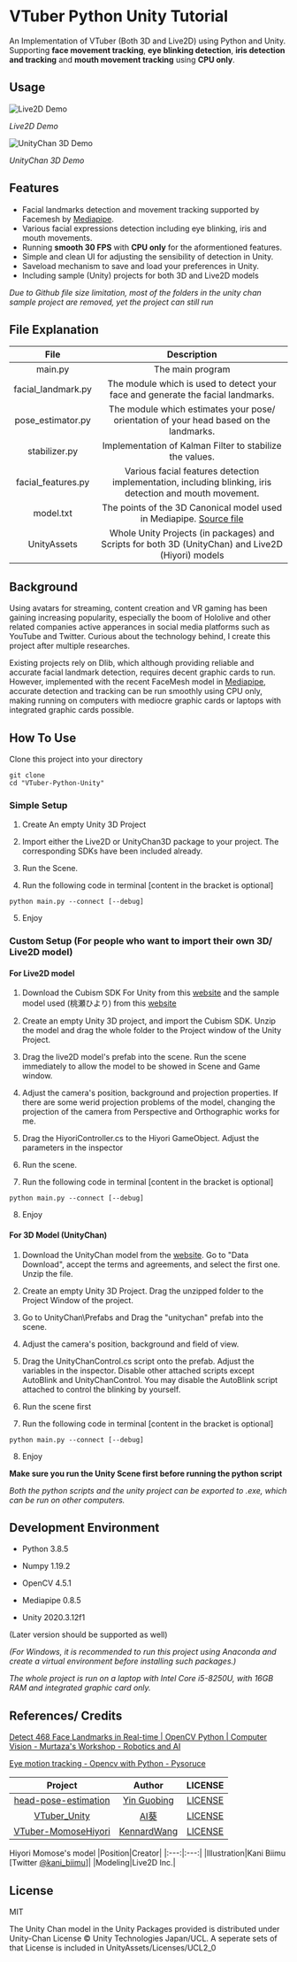 # VTuber Python Unity Tutorial

An Implementation of VTuber (Both 3D and Live2D) using Python and Unity. Supporting **face movement tracking**, **eye blinking detection**, **iris detection and tracking** and **mouth movement tracking** using **CPU only**.

## Usage
![Live2D Demo](https://github.com/mmmmmm44/VTuber-Python-Unity/blob/main/Images/live2d_demo.gif)

*Live2D Demo*

![UnityChan 3D Demo](https://github.com/mmmmmm44/VTuber-Python-Unity/blob/main/Images/unitychan3d_demo.gif)

*UnityChan 3D Demo*

## Features
* Facial landmarks detection and movement tracking supported by Facemesh by [Mediapipe](https://github.com/google/mediapipe).
* Various facial expressions detection including eye blinking, iris and mouth movements.
* Running **smooth 30 FPS** with **CPU only** for the aformentioned features.
* Simple and clean UI for adjusting the sensibility of detection in Unity.
* Saveload mechanism to save and load your preferences in Unity.
* Including sample (Unity) projects for both 3D and Live2D models

*Due to Github file size limitation, most of the folders in the unity chan sample project are removed, yet the project can still run*

## File Explanation
|File|Description|
|:---:|:---:|
|main.py|The main program|
|facial_landmark.py|The module which is used to detect your face and generate the facial landmarks.|
|pose_estimator.py|The module which estimates your pose/ orientation of your head based on the landmarks.|
|stabilizer.py|Implementation of Kalman Filter to stabilize the values.|
|facial_features.py|Various facial features detection implementation, including blinking, iris detection and mouth movement.|
|model.txt|The points of the 3D Canonical model used in Mediapipe. [Source file](https://github.com/google/mediapipe/blob/master/mediapipe/modules/face_geometry/data/canonical_face_model.obj)|
|UnityAssets|Whole Unity Projects (in packages) and Scripts for both 3D (UnityChan) and Live2D (Hiyori) models|

## Background
Using avatars for streaming, content creation and VR gaming has been gaining increasing popularity, especially the boom of Hololive and other related companies active apperances in social media platforms such as YouTube and Twitter. Curious about the technology behind, I create this project after multiple researches.

Existing projects rely on Dlib, which although providing reliable and accurate facial landmark detection, requires decent graphic cards to run. However, implemented with the recent FaceMesh model in [Mediapipe](https://github.com/google/mediapipe), accurate detection and tracking can be run smoothly using CPU only, making running on computers with mediocre graphic cards or laptops with integrated graphic cards possible.

## How To Use
Clone this project into your directory
```
git clone
cd "VTuber-Python-Unity"
```

### Simple Setup
1. Create An empty Unity 3D Project

2. Import either the Live2D or UnityChan3D package to your project. The corresponding SDKs have been included already.

3. Run the Scene.

4. Run the following code in terminal
[content in the bracket is optional]
```
python main.py --connect [--debug]
```

5. Enjoy


### Custom Setup (For people who want to import their own 3D/ Live2D model)

#### For Live2D model
1. Download the Cubism SDK For Unity from this [website](https://www.live2d.com/download/cubism-sdk/) and the sample model used (桃瀬ひより) from this [website](https://www.live2d.com/download/sample-data/)

2. Create an empty Unity 3D project, and import the Cubism SDK. Unzip the model and drag the whole folder to the Project window of the Unity Project.

3. Drag the live2D model's prefab into the scene. Run the scene immediately to allow the model to be showed in Scene and Game window.

4. Adjust the camera's position, background and projection properties. If there are some werid projection problems of the model, changing the projection of the camera from Perspective and Orthographic works for me.

5. Drag the HiyoriController.cs to the Hiyori GameObject. Adjust the parameters in the inspector

6. Run the scene.

7. Run the following code in terminal
[content in the bracket is optional]
```
python main.py --connect [--debug]
```

8. Enjoy

#### For 3D Model (UnityChan)
1. Download the UnityChan model from the [website](https://unity-chan.com/). Go to "Data Download", accept the terms and agreements, and select the first one. Unzip the file.

2. Create an empty Unity 3D Project. Drag the unzipped folder to the Project Window of the project.

3. Go to UnityChan\Prefabs and Drag the "unitychan" prefab into the scene.

4. Adjust the camera's position, background and field of view.

5. Drag the UnityChanControl.cs script onto the prefab. Adjust the variables in the inspector. Disable other attached scripts except AutoBlink and UnityChanControl. You may disable the AutoBlink script attached to control the blinking by yourself.

6. Run the scene first

7. Run the following code in terminal
[content in the bracket is optional]
```
python main.py --connect [--debug]
```

8. Enjoy

**Make sure you run the Unity Scene first before running the python script**

*Both the python scripts and the unity project can be exported to .exe, which can be run on other computers.*

## Development Environment
* Python 3.8.5
* Numpy 1.19.2
* OpenCV 4.5.1
* Mediapipe 0.8.5

* Unity 2020.3.12f1

(Later version should be supported as well)

*(For Windows, it is recommended to run this project using Anaconda and create a virtual environment before installing such packages.)*

*The whole project is run on a laptop with Intel Core i5-8250U, with 16GB RAM and integrated graphic card only.*


## References/ Credits

[Detect 468 Face Landmarks in Real-time | OpenCV Python | Computer Vision - Murtaza's Workshop - Robotics and AI](https://youtu.be/V9bzew8A1tc)

[Eye motion tracking - Opencv with Python - Pysoruce](https://youtu.be/kbdbZFT9NQI)

 | Project | Author | LICENSE |
 |:---:|:---:|:---:|
 | [head-pose-estimation](https://github.com/yinguobing/head-pose-estimation) | [Yin Guobing](https://github.com/yinguobing) | [LICENSE](https://github.com/yinguobing/head-pose-estimation/blob/master/LICENSE) |
 | [VTuber_Unity](https://github.com/kwea123/VTuber_Unity) | [AI葵](https://github.com/kwea123) | [LICENSE](https://github.com/kwea123/VTuber_Unity/blob/master/LICENSE) |
 |[VTuber-MomoseHiyori](https://github.com/KennardWang/VTuber-MomoseHiyori) |[KennardWang](https://github.com/KennardWang)|[LICENSE](https://github.com/KennardWang/VTuber-MomoseHiyori/blob/master/LICENSE)|

Hiyori Momose's model
|Position|Creator|
|:---:|:---:|
|Illustration|Kani Biimu [Twitter [@kani_biimu](https://twitter.com/kani_biimu)]|
|Modeling|Live2D Inc.|

## License
MIT

The Unity Chan model in the Unity Packages provided is distributed under Unity-Chan License © Unity Technologies Japan/UCL. A seperate sets of that License is included in UnityAssets/Licenses/UCL2_0
